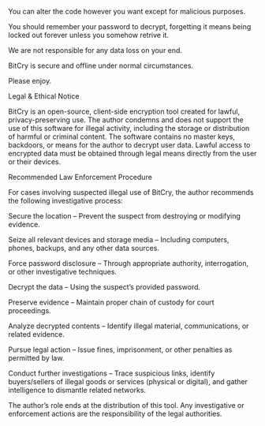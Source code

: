 You can alter the code however you want except for malicious purposes.

You should remember your password to decrypt, forgetting it means being locked out forever unless you somehow retrive it.

We are not responsible for any data loss on your end.

BitCry is secure and offline under normal circumstances.

Please enjoy.

Legal & Ethical Notice

BitCry is an open-source, client-side encryption tool created for lawful, privacy-preserving use.
The author condemns and does not support the use of this software for illegal activity, including the storage or distribution of harmful or criminal content.
The software contains no master keys, backdoors, or means for the author to decrypt user data.
Lawful access to encrypted data must be obtained through legal means directly from the user or their devices.

Recommended Law Enforcement Procedure

For cases involving suspected illegal use of BitCry, the author recommends the following investigative process:

Secure the location – Prevent the suspect from destroying or modifying evidence.

Seize all relevant devices and storage media – Including computers, phones, backups, and any other data sources.

Force password disclosure – Through appropriate authority, interrogation, or other investigative techniques.

Decrypt the data – Using the suspect’s provided password.

Preserve evidence – Maintain proper chain of custody for court proceedings.

Analyze decrypted contents – Identify illegal material, communications, or related evidence.

Pursue legal action – Issue fines, imprisonment, or other penalties as permitted by law.

Conduct further investigations – Trace suspicious links, identify buyers/sellers of illegal goods or services (physical or digital), and gather intelligence to dismantle related networks.

The author’s role ends at the distribution of this tool. Any investigative or enforcement actions are the responsibility of the legal authorities.
